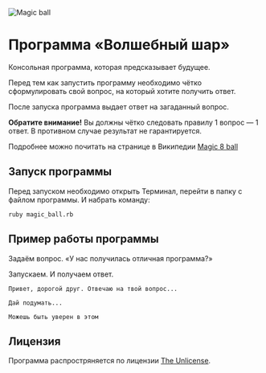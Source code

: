 ![Magic ball](https://upload.wikimedia.org/wikipedia/commons/thumb/e/eb/Magic_eight_ball.png/64px-Magic_eight_ball.png "Magic 8 ball")

# Программа «Волшебный шар»

Консольная программа, которая предсказывает будущее.

Перед тем как запустить программу необходимо чётко сформулировать свой вопрос, на который хотите получить ответ.

После запуска программа выдает ответ на загаданный вопрос.

**Обратите внимание!** Вы должны чётко следовать правилу 1 вопрос — 1 ответ. В противном случае результат не гарантируется.

Подробнее можно почитать на странице в Википедии [Magic 8 ball](https://ru.wikipedia.org/wiki/Magic_8_ball)

## Запуск программы
Перед запуском необходимо открыть Терминал, перейти в папку с файлом программы. И набрать команду:

```
ruby magic_ball.rb
```

## Пример работы программы
Задаём вопрос. «У нас получилась отличная программа?»

Запускаем. И получаем ответ.

```
Привет, дорогой друг. Отвечаю на твой вопрос...

Дай подумать...

Можешь быть уверен в этом
```

## Лицензия
Программа распростряняется по лицензии [The Unlicense](https://choosealicense.com/licenses/unlicense/).